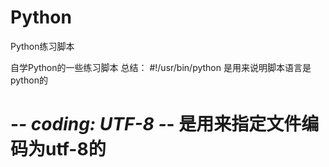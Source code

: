 # Python
Python练习脚本

自学Python的一些练习脚本
总结：
#!/usr/bin/python 是用来说明脚本语言是python的
# -*- coding: UTF-8 -*-  是用来指定文件编码为utf-8的
